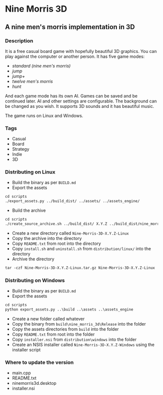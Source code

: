 # Nine Morris 3D

## A nine men's morris implementation in 3D

### Description

It is a free casual board game with hopefully beautiful 3D graphics. You can play against the computer
or another person. It has five game modes:

- _standard (nine men's morris)_
- _jump_
- _jump+_
- _twelve men's morris_
- _hunt_

And each game mode has its own AI. Games can be saved and be continued later. AI and other
settings are configurable. The background can be changed as you wish. It supports 3D sounds and
it has beautiful music.

The game runs on Linux and Windows.

### Tags

- Casual
- Board
- Strategy
- Indie
- 3D

### Distributing on Linux

- Build the binary as per `BUILD.md`
- Export the assets

```txt
cd scripts
./export_assets.py ../build_dist/ ../assets/ ../assets_engine/
```

- Build the archive

```txt
cd scripts
./create_source_archive.sh ../build_dist/ X.Y.Z ../build_dist/nine_morris_3d/NineMorris3D ../assets/icons/ ../distribution/linux/ninemorris3d.desktop ../build_dist/assets/ ../build_dist/assets_engine/
```

- Create a new directory called `Nine-Morris-3D-X.Y.Z-Linux`
- Copy the archive into the directory
- Copy `README.txt` from root into the directory
- Copy `install.sh` and `uninstall.sh` from `distribution/linux/` into the directory
- Archive the directory

```txt
tar -czf Nine-Morris-3D-X.Y.Z-Linux.tar.gz Nine-Morris-3D-X.Y.Z-Linux
```

### Distributing on Windows

- Build the binary as per `BUILD.md`
- Export the assets

```txt
cd scripts
python export_assets.py ..\build ..\assets ..\assets_engine
```

- Create a new folder called whatever
- Copy the binary from `build\nine_morris_3d\Release` into the folder
- Copy the assets directories from `build` into the folder
- Copy `README.txt` from root into the folder
- Copy `installer.nsi` from `distribution\windows` into the folder
- Create an NSIS installer called `Nine-Morris-3D-X.Y.Z-Windows` using the installer script

### Where to update the version

- main.cpp
- README.txt
- ninemorris3d.desktop
- installer.nsi
